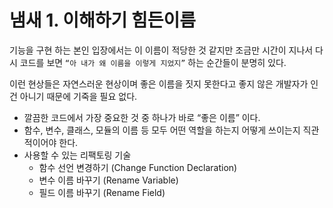 # 냄새 1. 이해하기 힘든이름

기능을 구현 하는 본인 입장에서는 이 이름이 적당한 것 같지만 조금만 시간이 지나서 다시 코드를 보면 `“아 내가 왜 이름을 이렇게 지었지”` 하는 순간들이 분명히 있다.

이런 현상들은 자연스러운 현상이며 좋은 이름을 짓지 못한다고 좋지 않은 개발자가 인건 아니기 때문에 기죽을 필요 없다.

- 깔끔한 코드에서 가장 중요한 것 중 하나가 바로 “좋은 이름” 이다.
- 함수, 변수, 클래스, 모듈의 이름 등 모두 어떤 역할을 하는지 어떻게 쓰이는지 직관적이어야 한다.
- 사용할 수 있는 리팩토링 기술
    - 함수 선언 변경하기 (Change Function Declaration)
    - 변수 이름 바꾸기 (Rename Variable)
    - 필드 이름 바꾸기 (Rename Field)
